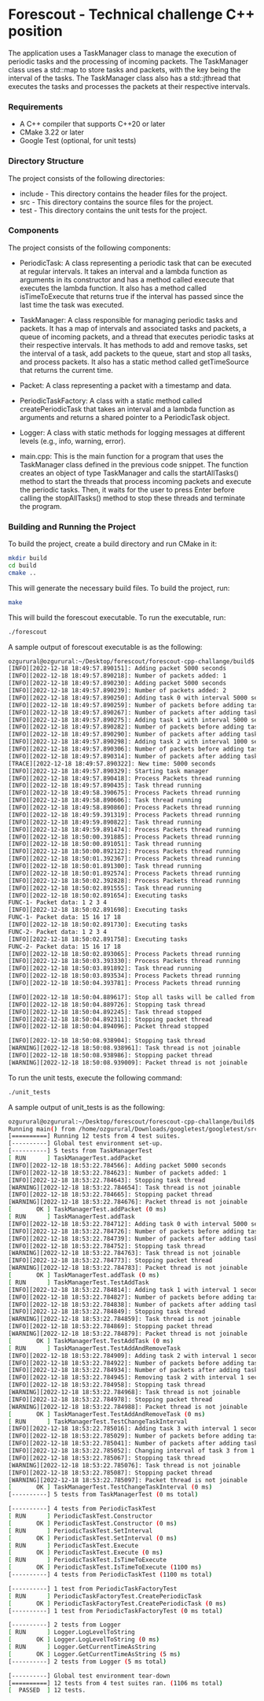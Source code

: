 # Forescout - Technical challenge C++ position

The application uses a TaskManager class to manage the execution of periodic tasks and the processing of incoming packets. The TaskManager class uses a std::map to store tasks and packets, with the key being the interval of the tasks. The TaskManager class also has a std::jthread that executes the tasks and processes the packets at their respective intervals.

### Requirements
- A C++ compiler that supports C++20 or later
- CMake 3.22 or later
- Google Test (optional, for unit tests)

### Directory Structure
The project consists of the following directories:

- include - This directory contains the header files for the project.
- src - This directory contains the source files for the project.
- test - This directory contains the unit tests for the project.

### Components
The project consists of the following components:

- PeriodicTask: A class representing a periodic task that can be executed at regular intervals. It takes an interval and a lambda function as arguments in its constructor and has a method called execute that executes the lambda function. It also has a method called isTimeToExecute that returns true if the interval has passed since the last time the task was executed.

- TaskManager: A class responsible for managing periodic tasks and packets. It has a map of intervals and associated tasks and packets, a queue of incoming packets, and a thread that executes periodic tasks at their respective intervals. It has methods to add and remove tasks, set the interval of a task, add packets to the queue, start and stop all tasks, and process packets. It also has a static method called getTimeSource that returns the current time.

- Packet: A class representing a packet with a timestamp and data.

- PeriodicTaskFactory: A class with a static method called createPeriodicTask that takes an interval and a lambda function as arguments and returns a shared pointer to a PeriodicTask object.

- Logger: A class with static methods for logging messages at different levels (e.g., info, warning, error).

- main.cpp: This is the main function for a program that uses the TaskManager class defined in the previous code snippet. The function creates an object of type TaskManager and calls the startAllTasks() method to start the threads that process incoming packets and execute the periodic tasks. Then, it waits for the user to press Enter before calling the stopAllTasks() method to stop these threads and terminate the program.



### Building and Running the Project
To build the project, create a build directory and run CMake in it:

```sh
mkdir build
cd build
cmake ..
```
This will generate the necessary build files. To build the project, run:

```sh
make
```

This will build the forescout executable. To run the executable, run:

```sh
./forescout
```
A sample output of forescout executable is as the following:
```sh
ozgurural@ozgurural:~/Desktop/forescout/forescout-cpp-challange/build$ ./forescout 
[INFO][2022-12-18 18:49:57.890151]: Adding packet 5000 seconds
[INFO][2022-12-18 18:49:57.890218]: Number of packets added: 1
[INFO][2022-12-18 18:49:57.890230]: Adding packet 5000 seconds
[INFO][2022-12-18 18:49:57.890239]: Number of packets added: 2
[INFO][2022-12-18 18:49:57.890250]: Adding task 0 with interval 5000 seconds
[INFO][2022-12-18 18:49:57.890259]: Number of packets before adding task: 2
[INFO][2022-12-18 18:49:57.890267]: Number of packets after adding task: 2
[INFO][2022-12-18 18:49:57.890275]: Adding task 1 with interval 5000 seconds
[INFO][2022-12-18 18:49:57.890282]: Number of packets before adding task: 2
[INFO][2022-12-18 18:49:57.890290]: Number of packets after adding task: 2
[INFO][2022-12-18 18:49:57.890298]: Adding task 2 with interval 1000 seconds
[INFO][2022-12-18 18:49:57.890306]: Number of packets before adding task: 0
[INFO][2022-12-18 18:49:57.890314]: Number of packets after adding task: 0
[TRACE][2022-12-18 18:49:57.890322]: New time: 5000 seconds
[INFO][2022-12-18 18:49:57.890329]: Starting task manager
[INFO][2022-12-18 18:49:57.890418]: Process Packets thread running
[INFO][2022-12-18 18:49:57.890435]: Task thread running
[INFO][2022-12-18 18:49:58.390675]: Process Packets thread running
[INFO][2022-12-18 18:49:58.890606]: Task thread running
[INFO][2022-12-18 18:49:58.890860]: Process Packets thread running
[INFO][2022-12-18 18:49:59.391319]: Process Packets thread running
[INFO][2022-12-18 18:49:59.890822]: Task thread running
[INFO][2022-12-18 18:49:59.891474]: Process Packets thread running
[INFO][2022-12-18 18:50:00.391885]: Process Packets thread running
[INFO][2022-12-18 18:50:00.891051]: Task thread running
[INFO][2022-12-18 18:50:00.892122]: Process Packets thread running
[INFO][2022-12-18 18:50:01.392367]: Process Packets thread running
[INFO][2022-12-18 18:50:01.891300]: Task thread running
[INFO][2022-12-18 18:50:01.892574]: Process Packets thread running
[INFO][2022-12-18 18:50:02.392828]: Process Packets thread running
[INFO][2022-12-18 18:50:02.891555]: Task thread running
[INFO][2022-12-18 18:50:02.891654]: Executing tasks
FUNC-1- Packet data: 1 2 3 4 
[INFO][2022-12-18 18:50:02.891698]: Executing tasks
FUNC-1- Packet data: 15 16 17 18 
[INFO][2022-12-18 18:50:02.891730]: Executing tasks
FUNC-2- Packet data: 1 2 3 4 
[INFO][2022-12-18 18:50:02.891758]: Executing tasks
FUNC-2- Packet data: 15 16 17 18 
[INFO][2022-12-18 18:50:02.893065]: Process Packets thread running
[INFO][2022-12-18 18:50:03.393330]: Process Packets thread running
[INFO][2022-12-18 18:50:03.891892]: Task thread running
[INFO][2022-12-18 18:50:03.893534]: Process Packets thread running
[INFO][2022-12-18 18:50:04.393781]: Process Packets thread running

[INFO][2022-12-18 18:50:04.889617]: Stop all tasks will be called from main
[INFO][2022-12-18 18:50:04.889726]: Stopping task thread
[INFO][2022-12-18 18:50:04.892245]: Task thread stopped
[INFO][2022-12-18 18:50:04.892311]: Stopping packet thread
[INFO][2022-12-18 18:50:04.894096]: Packet thread stopped

[INFO][2022-12-18 18:50:08.938904]: Stopping task thread
[WARNING][2022-12-18 18:50:08.938961]: Task thread is not joinable
[INFO][2022-12-18 18:50:08.938986]: Stopping packet thread
[WARNING][2022-12-18 18:50:08.939009]: Packet thread is not joinable
```

To run the unit tests, execute the following command: 
```sh
./unit_tests
```
A sample output of unit_tests is as the following:
```sh
ozgurural@ozgurural:~/Desktop/forescout/forescout-cpp-challange/build$ ./unit_tests 
Running main() from /home/ozgurural/Downloads/googletest/googletest/src/gtest_main.cc
[==========] Running 12 tests from 4 test suites.
[----------] Global test environment set-up.
[----------] 5 tests from TaskManagerTest
[ RUN      ] TaskManagerTest.addPacket
[INFO][2022-12-18 18:53:22.784566]: Adding packet 5000 seconds
[INFO][2022-12-18 18:53:22.784623]: Number of packets added: 1
[INFO][2022-12-18 18:53:22.784643]: Stopping task thread
[WARNING][2022-12-18 18:53:22.784654]: Task thread is not joinable
[INFO][2022-12-18 18:53:22.784665]: Stopping packet thread
[WARNING][2022-12-18 18:53:22.784676]: Packet thread is not joinable
[       OK ] TaskManagerTest.addPacket (0 ms)
[ RUN      ] TaskManagerTest.addTask
[INFO][2022-12-18 18:53:22.784712]: Adding task 0 with interval 5000 seconds
[INFO][2022-12-18 18:53:22.784726]: Number of packets before adding task: 0
[INFO][2022-12-18 18:53:22.784739]: Number of packets after adding task: 0
[INFO][2022-12-18 18:53:22.784752]: Stopping task thread
[WARNING][2022-12-18 18:53:22.784763]: Task thread is not joinable
[INFO][2022-12-18 18:53:22.784773]: Stopping packet thread
[WARNING][2022-12-18 18:53:22.784783]: Packet thread is not joinable
[       OK ] TaskManagerTest.addTask (0 ms)
[ RUN      ] TaskManagerTest.TestAddTask
[INFO][2022-12-18 18:53:22.784814]: Adding task 1 with interval 1 seconds
[INFO][2022-12-18 18:53:22.784827]: Number of packets before adding task: 0
[INFO][2022-12-18 18:53:22.784838]: Number of packets after adding task: 0
[INFO][2022-12-18 18:53:22.784849]: Stopping task thread
[WARNING][2022-12-18 18:53:22.784859]: Task thread is not joinable
[INFO][2022-12-18 18:53:22.784869]: Stopping packet thread
[WARNING][2022-12-18 18:53:22.784879]: Packet thread is not joinable
[       OK ] TaskManagerTest.TestAddTask (0 ms)
[ RUN      ] TaskManagerTest.TestAddAndRemoveTask
[INFO][2022-12-18 18:53:22.784909]: Adding task 2 with interval 1 seconds
[INFO][2022-12-18 18:53:22.784922]: Number of packets before adding task: 0
[INFO][2022-12-18 18:53:22.784934]: Number of packets after adding task: 0
[INFO][2022-12-18 18:53:22.784945]: Removing task 2 with interval 1 seconds
[INFO][2022-12-18 18:53:22.784958]: Stopping task thread
[WARNING][2022-12-18 18:53:22.784968]: Task thread is not joinable
[INFO][2022-12-18 18:53:22.784978]: Stopping packet thread
[WARNING][2022-12-18 18:53:22.784988]: Packet thread is not joinable
[       OK ] TaskManagerTest.TestAddAndRemoveTask (0 ms)
[ RUN      ] TaskManagerTest.TestChangeTaskInterval
[INFO][2022-12-18 18:53:22.785016]: Adding task 3 with interval 1 seconds
[INFO][2022-12-18 18:53:22.785029]: Number of packets before adding task: 0
[INFO][2022-12-18 18:53:22.785041]: Number of packets after adding task: 0
[INFO][2022-12-18 18:53:22.785052]: Changing interval of task 3 from 1 seconds to 2 seconds
[INFO][2022-12-18 18:53:22.785067]: Stopping task thread
[WARNING][2022-12-18 18:53:22.785076]: Task thread is not joinable
[INFO][2022-12-18 18:53:22.785087]: Stopping packet thread
[WARNING][2022-12-18 18:53:22.785097]: Packet thread is not joinable
[       OK ] TaskManagerTest.TestChangeTaskInterval (0 ms)
[----------] 5 tests from TaskManagerTest (0 ms total)

[----------] 4 tests from PeriodicTaskTest
[ RUN      ] PeriodicTaskTest.Constructor
[       OK ] PeriodicTaskTest.Constructor (0 ms)
[ RUN      ] PeriodicTaskTest.SetInterval
[       OK ] PeriodicTaskTest.SetInterval (0 ms)
[ RUN      ] PeriodicTaskTest.Execute
[       OK ] PeriodicTaskTest.Execute (0 ms)
[ RUN      ] PeriodicTaskTest.IsTimeToExecute
[       OK ] PeriodicTaskTest.IsTimeToExecute (1100 ms)
[----------] 4 tests from PeriodicTaskTest (1100 ms total)

[----------] 1 test from PeriodicTaskFactoryTest
[ RUN      ] PeriodicTaskFactoryTest.CreatePeriodicTask
[       OK ] PeriodicTaskFactoryTest.CreatePeriodicTask (0 ms)
[----------] 1 test from PeriodicTaskFactoryTest (0 ms total)

[----------] 2 tests from Logger
[ RUN      ] Logger.LogLevelToString
[       OK ] Logger.LogLevelToString (0 ms)
[ RUN      ] Logger.GetCurrentTimeAsString
[       OK ] Logger.GetCurrentTimeAsString (5 ms)
[----------] 2 tests from Logger (5 ms total)

[----------] Global test environment tear-down
[==========] 12 tests from 4 test suites ran. (1106 ms total)
[  PASSED  ] 12 tests.
```
